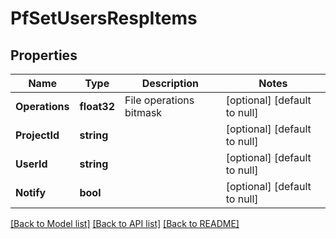 # PfSetUsersRespItems

## Properties
Name | Type | Description | Notes
------------ | ------------- | ------------- | -------------
**Operations** | **float32** | File operations bitmask | [optional] [default to null]
**ProjectId** | **string** |  | [optional] [default to null]
**UserId** | **string** |  | [optional] [default to null]
**Notify** | **bool** |  | [optional] [default to null]

[[Back to Model list]](../README.md#documentation-for-models) [[Back to API list]](../README.md#documentation-for-api-endpoints) [[Back to README]](../README.md)


